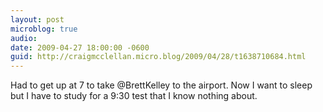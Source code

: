 ```yaml
---
layout: post
microblog: true
audio: 
date: 2009-04-27 18:00:00 -0600
guid: http://craigmcclellan.micro.blog/2009/04/28/t1638710684.html
---
```

Had to get up at 7 to take @BrettKelley to the airport.  Now I want to sleep but I have to study for a 9:30 test that I know nothing about.
